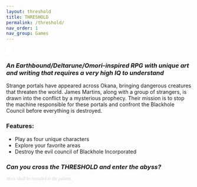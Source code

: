 ```yaml
---
layout: threshold
title: THRESHOLD
permalink: /threshold/
nav_order: 1
nav_group: Games
---
```


<script>
window.SITE_CONFIG = {
    baseUrl: '{{ site.baseurl }}'
};
</script>
<script src="{{ '/scripts/threshold.js' | relative_url }}"></script>

<img src="{{ '/threshold artwork.png' | relative_url }}" alt="THRESHOLD" style="border: none; display: block; margin: 0 auto; filter: brightness(0) invert(1); background: none;" />

### *An Earthbound/Deltarune/Omori-inspired RPG with unique art and writing that requires a very high IQ to understand*
Strange portals have appeared across Okana, bringing dangerous creatures that threaten the world. James Martins, along with a group of strangers, is drawn into the conflict by a mysterious prophecy. Their mission is to stop the machine responsible for these portals and confront the Blackhole Council before everything is destroyed.

### Features:
- Play as four unique characters
- Explore your favorite areas
- Destroy the evil council of Blackhole Incorporated

### *Can you cross the THRESHOLD and enter the abyss?*

<small style="color: #666; opacity: 0.2; font-family: 'Dancing Script', cursive; font-weight:700;"><em>More shall be revealed to the patient.</em></small>